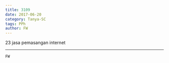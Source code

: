 ```yaml
---
title: 3109
date: 2017-06-20
category: Tanya-SC
tags: PPh
author: FW
---
```


23 jasa pemasangan internet

---



`FW`
